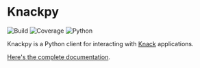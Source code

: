 # Knackpy

![Build](https://github.com/cityofaustin/knackpy/workflows/Build/badge.svg?branch=master)
![Coverage](https://raw.githubusercontent.com/cityofaustin/knackpy/dev/coverage.svg)
![Python](https://img.shields.io/badge/Python-v3.6+-blue)

Knackpy is a Python client for interacting with [Knack](https://knack.com) applications.

[Here's the complete documentation](https://cityofaustin.github.io/knackpy).
